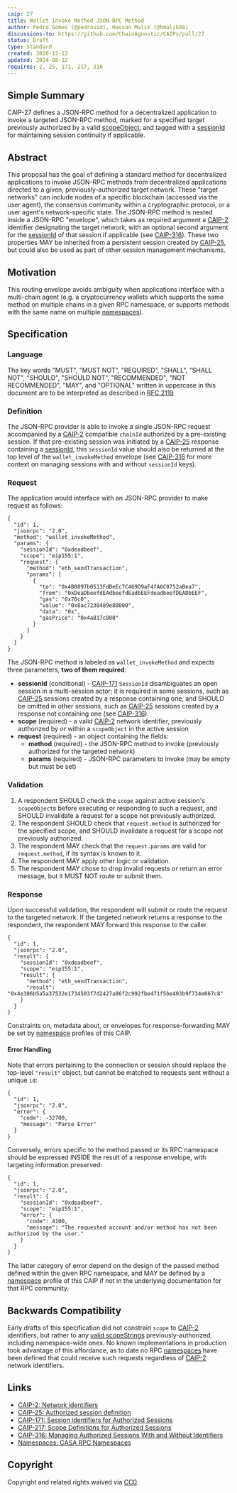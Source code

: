 ```yaml
---
caip: 27
title: Wallet Invoke Method JSON-RPC Method
author: Pedro Gomes (@pedrouid), Hassan Malik (@hmalik88)
discussions-to: https://github.com/ChainAgnostic/CAIPs/pull/27
status: Draft
type: Standard
created: 2020-12-12
updated: 2024-08-12
requires: 2, 25, 171, 217, 316
---
```


## Simple Summary

CAIP-27 defines a JSON-RPC method for a decentralized application to invoke a targeted JSON-RPC method, marked for a specified target previously authorized by a valid [scopeObject][CAIP-217], and tagged with a [sessionId][CAIP-171] for maintaining session continuity if applicable.

## Abstract

This proposal has the goal of defining a standard method for decentralized applications to invoke JSON-RPC methods from decentralized applications directed to a given, previously-authorized target network.
These "target networks" can include nodes of a specific blockchain (accessed via the user agent), the consensus community within a cryptographic protocol, or a user agent's network-specific state.
The JSON-RPC method is nested inside a JSON-RPC "envelope", which takes as required argument a [CAIP-2] identifier designating the target network, with an optional second argument for the [sessionId][CAIP-171] of that session if applicable (see [CAIP-316]).
These two properties MAY be inherited from a persistent session created by [CAIP-25][], but could also be used as part of other session management mechanisms.

## Motivation

This routing envelope avoids ambiguity when applications interface with a multi-chain agent (e.g. a cryptocurrency wallets which supports the same method on multiple chains in a given RPC namespace, or supports methods with the same name on multiple [namespaces]).

## Specification

### Language

The key words "MUST", "MUST NOT", "REQUIRED", "SHALL", "SHALL NOT", "SHOULD", "SHOULD NOT", "RECOMMENDED", "NOT RECOMMENDED", "MAY", and "OPTIONAL" written in uppercase in this document are to be interpreted as described in [RFC 2119][]

### Definition

The JSON-RPC provider is able to invoke a single JSON-RPC request accompanied by a [CAIP-2][] compatible `chainId` authorized by a pre-existing session.
If that pre-existing session was initiated by a [CAIP-25] response containing a [sessionId][CAIP-171], this `sessionId` value should also be returned at the top level of the `wallet_invokeMethod` envelope (see [CAIP-316] for more context on managing sessions with and without `sessionId` keys).

### Request

The application would interface with an JSON-RPC provider to make request as follows:

```jsonc
{
  "id": 1,
  "jsonrpc": "2.0",
  "method": "wallet_invokeMethod",
  "params": {
    "sessionId": "0xdeadbeef",
    "scope": "eip155:1",
    "request": {
      "method": "eth_sendTransaction",
      "params": [
        {
          "to": "0x4B0897b0513FdBeEc7C469D9aF4fA6C0752aBea7",
          "from": "0xDeaDbeefdEAdbeefdEadbEEFdeadbeefDEADbEEF",
          "gas": "0x76c0",
          "value": "0x8ac7230489e80000",
          "data": "0x",
          "gasPrice": "0x4a817c800"
        }
      ]
    }
  }
}
```

The JSON-RPC method is labeled as `wallet_invokeMethod` and expects three parameters, **two of them required**:

- **sessionId** (conditional) - [CAIP-171][] `SessionId` disambiguates an open session in a multi-session actor; it is required in some sessions, such as [CAIP-25][] sessions created by a response containing one, and SHOULD be omitted in other sessions, such as [CAIP-25] sessions created by a response not containing one (see [CAIP-316]).
- **scope** (required) - a valid [CAIP-2][] network identifier, previously authorized by or within a `scopeObject` in the active session
- **request** (required) - an object containing the fields:
  - **method** (required) - the JSON-RPC method to invoke (previously authorized for the targeted network)
  - **params** (required) - JSON-RPC parameters to invoke (may be empty but must be set)

### Validation

1. A respondent SHOULD check the `scope` against active session's `scopeObject`s before executing or responding to such a request, and SHOULD invalidate a request for a scope not previously authorized.
2. The respondent SHOULD check that `request.method` is authorized for the specified scope, and SHOULD invalidate a request for a scope not previously authorized.
3. The respondent MAY check that the `request.params` are valid for `request.method`, if its syntax is known to it.
4. The respondent MAY apply other logic or validation.
5. The respondent MAY chose to drop invalid requests or return an error message, but it MUST NOT route or submit them.

### Response

Upon successful validation, the respondent will submit or route the request to the targeted network.
If the targeted network returns a response to the respondent, the respondent MAY forward this response to the caller.

```jsonc
{
  "id": 1,
  "jsonrpc": "2.0",
  "result": {
    "sessionId": "0xdeadbeef",
    "scope": "eip155:1",
    "result": {
      "method": "eth_sendTransaction",
      "result": "0x4e306b5a5a37532e1734503f7d2427a86f2c992fbe471f5be403b9f734e667c8"
    }
  }
}
```

Constraints on, metadata about, or envelopes for response-forwarding MAY be set by [namespace][namespaces] profiles of this CAIP.

#### Error Handling

Note that errors pertaining to the connection or session should replace the top-level `"result"` object, but cannot be matched to requests sent without a unique `id`:

```jsonc
{
  "id": 1,
  "jsonrpc": "2.0",
  "error": {
    "code": -32700,
    "message": "Parse Error"
  }
}
```

Conversely, errors specific to the method passed or its RPC namespace should be expressed INSIDE the result of a response envelope, with targeting information preserved:

```jsonc
{
  "id": 1,
  "jsonrpc": "2.0",
  "result": {
    "sessionId": "0xdeadbeef",
    "scope": "eip155:1",
    "error": {
      "code": 4100,
      "message": "The requested account and/or method has not been authorized by the user."
    }
  }
}
```

The latter category of error depend on the design of the passed method defined within the given RPC namespace, and MAY be defined by a [namespace][namespaces] profile of this CAIP if not in the underlying documentation for that RPC community.

## Backwards Compatibility

Early drafts of this specification did not constrain `scope` to [CAIP-2] identifiers, but rather to any [valid scopeStrings][CAIP-217] previously-authorized, including namespace-wide ones.
No known implementations in production took advantage of this affordance, as to date no RPC [namespaces] have been defined that could receive such requests regardless of [CAIP-2] network identifiers.

## Links

- [CAIP-2: Network identifiers][CAIP-2]
- [CAIP-25: Authorized session definition][CAIP-25]
- [CAIP-171: Session identifiers for Authorized Sessions][CAIP-171]
- [CAIP-217: Scope Definitions for Authorized Sessions][CAIP-217]
- [CAIP-316: Managing Authorized Sessions With and Without Identifiers][CAIP-316]
- [Namespaces: CASA RPC Namespaces][Namespaces]

[CAIP-2]: https://chainagnostic.org/CAIPs/caip-2
[CAIP-25]: https://chainagnostic.org/CAIPs/caip-25
[CAIP-171]: https://chainagnostic.org/CAIPs/caip-171
[CAIP-217]: https://chainagnostic.org/CAIPs/caip-217
[CAIP-316]: https://chainagnostic.org/CAIPs/caip-316
[namespaces]: https://namespaces.chainagnostic.org/
[RFC 2119]: https://www.ietf.org/rfc/rfc2119.txt

## Copyright

Copyright and related rights waived via [CC0](../LICENSE).
